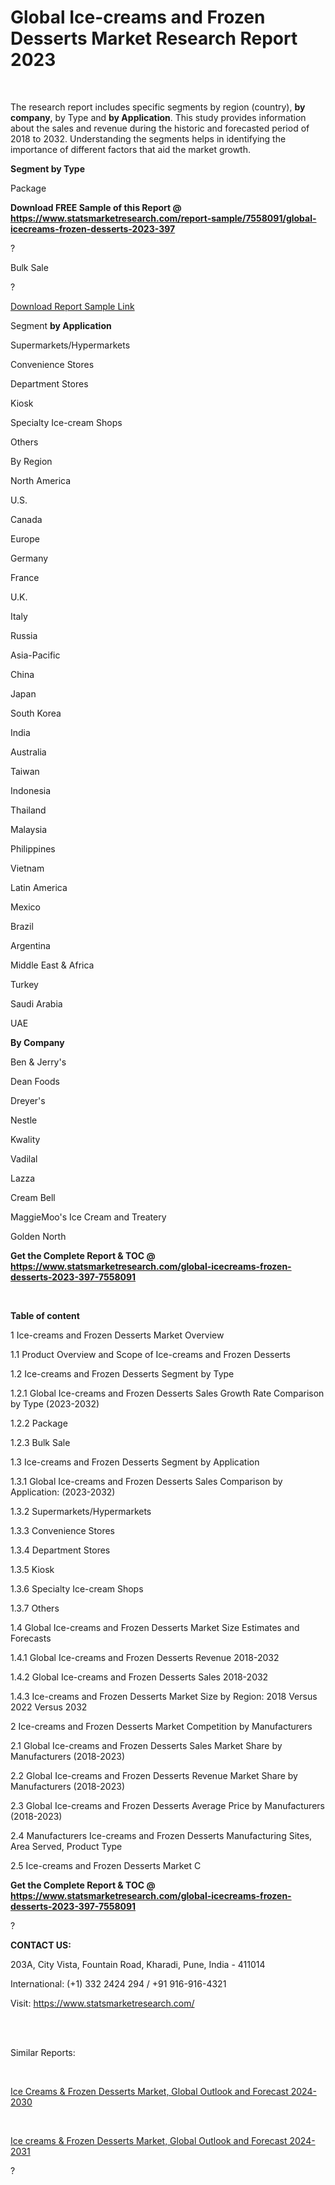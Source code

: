 <h1>Global Ice-creams and Frozen Desserts Market Research Report 2023</h1><br/><p>The research report includes specific segments by region (country), <strong>by company</strong>, by Type and <strong>by Application</strong>. This study provides information about the sales and revenue during the historic and forecasted period of 2018 to 2032. Understanding the segments helps in identifying the importance of different factors that aid the market growth.</p>
 
 
 
 <p><strong>Segment by Type</strong></p>
 
 
 
 <p>Package</p>
 
 
 
 <div><b>Download FREE Sample of this Report @ <a href="https://www.statsmarketresearch.com/download-free-sample/7558091/global-icecreams-frozen-desserts-2023-397">https://www.statsmarketresearch.com/report-sample/7558091/global-icecreams-frozen-desserts-2023-397</a></b></div>
 
 
 
 <p>? </p>
 
 
 
 <p>Bulk Sale</p>
 
 
 
 <p>? </p>
 
 
 
 <p><a href="https://www.statsmarketresearch.com/download-free-sample/7558091/global-icecreams-frozen-desserts-2023-397">Download Report Sample Link</a></p>
 
 
 
 <p>Segment <strong>by Application</strong></p>
 
 
 
 <p>Supermarkets/Hypermarkets</p>
 
 
 
 <p>Convenience Stores</p>
 
 
 
 <p>Department Stores</p>
 
 
 
 <p>Kiosk</p>
 
 
 
 <p>Specialty Ice-cream Shops</p>
 
 
 
 <p>Others</p>
 
 
 
 <p>By Region</p>
 
 
 
 <p>North America</p>
 
 
 
 <p>U.S.</p>
 
 
 
 <p>Canada</p>
 
 
 
 <p>Europe</p>
 
 
 
 <p>Germany</p>
 
 
 
 <p>France</p>
 
 
 
 <p>U.K.</p>
 
 
 
 <p>Italy</p>
 
 
 
 <p>Russia</p>
 
 
 
 <p>Asia-Pacific</p>
 
 
 
 <p>China</p>
 
 
 
 <p>Japan</p>
 
 
 
 <p>South Korea</p>
 
 
 
 <p>India</p>
 
 
 
 <p>Australia</p>
 
 
 
 <p>Taiwan</p>
 
 
 
 <p>Indonesia</p>
 
 
 
 <p>Thailand</p>
 
 
 
 <p>Malaysia</p>
 
 
 
 <p>Philippines</p>
 
 
 
 <p>Vietnam</p>
 
 
 
 <p>Latin America</p>
 
 
 
 <p>Mexico</p>
 
 
 
 <p>Brazil</p>
 
 
 
 <p>Argentina</p>
 
 
 
 <p>Middle East & Africa</p>
 
 
 
 <p>Turkey</p>
 
 
 
 <p>Saudi Arabia</p>
 
 
 
 <p>UAE</p>
 
 
 
 <p><strong>By Company</strong></p>
 
 
 
 <p>Ben & Jerry&#39;s</p>
 
 
 
 <p>Dean Foods</p>
 
 
 
 <p>Dreyer&#39;s</p>
 
 
 
 <p>Nestle</p>
 
 
 
 <p>Kwality</p>
 
 
 
 <p>Vadilal</p>
 
 
 
 <p>Lazza</p>
 
 
 
 <p>Cream Bell</p>
 
 
 
 <p>MaggieMoo&#39;s Ice Cream and Treatery</p>
 
 
 
 <p>Golden North</p>
 
 
 
 <div><b>Get the Complete Report & TOC @ <a href="https://www.statsmarketresearch.com/global-icecreams-frozen-desserts-2023-397-7558091">https://www.statsmarketresearch.com/global-icecreams-frozen-desserts-2023-397-7558091</a></b></div>
 
 
 
 <p><br />
 
 <b>Table of content</b></p>
 
 
 
 <p>1 Ice-creams and Frozen Desserts Market Overview<br />
 
 1.1 Product Overview and Scope of Ice-creams and Frozen Desserts<br />
 
 1.2 Ice-creams and Frozen Desserts Segment by Type<br />
 
 1.2.1 Global Ice-creams and Frozen Desserts Sales Growth Rate Comparison by Type (2023-2032)<br />
 
 1.2.2 Package<br />
 
 1.2.3 Bulk Sale<br />
 
 1.3 Ice-creams and Frozen Desserts Segment by Application<br />
 
 1.3.1 Global Ice-creams and Frozen Desserts Sales Comparison by Application: (2023-2032)<br />
 
 1.3.2 Supermarkets/Hypermarkets<br />
 
 1.3.3 Convenience Stores<br />
 
 1.3.4 Department Stores<br />
 
 1.3.5 Kiosk<br />
 
 1.3.6 Specialty Ice-cream Shops<br />
 
 1.3.7 Others<br />
 
 1.4 Global Ice-creams and Frozen Desserts Market Size Estimates and Forecasts<br />
 
 1.4.1 Global Ice-creams and Frozen Desserts Revenue 2018-2032<br />
 
 1.4.2 Global Ice-creams and Frozen Desserts Sales 2018-2032<br />
 
 1.4.3 Ice-creams and Frozen Desserts Market Size by Region: 2018 Versus 2022 Versus 2032<br />
 
 2 Ice-creams and Frozen Desserts Market Competition by Manufacturers<br />
 
 2.1 Global Ice-creams and Frozen Desserts Sales Market Share by Manufacturers (2018-2023)<br />
 
 2.2 Global Ice-creams and Frozen Desserts Revenue Market Share by Manufacturers (2018-2023)<br />
 
 2.3 Global Ice-creams and Frozen Desserts Average Price by Manufacturers (2018-2023)<br />
 
 2.4 Manufacturers Ice-creams and Frozen Desserts Manufacturing Sites, Area Served, Product Type<br />
 
 2.5 Ice-creams and Frozen Desserts Market C</p>
 
 
 
 <div><b>Get the Complete Report & TOC @ <a href="https://www.statsmarketresearch.com/global-icecreams-frozen-desserts-2023-397-7558091">https://www.statsmarketresearch.com/global-icecreams-frozen-desserts-2023-397-7558091</a></b></div>
 
 
 
 <p>? </p>
 
 
 
 <p><b>CONTACT US:</b><br />
 
 203A, City Vista, Fountain Road, Kharadi, Pune, India - 411014<br />
 
 International: (+1) 332 2424 294 / +91 916-916-4321<br />
 
 Visit: <a href="https://www.statsmarketresearch.com/">https://www.statsmarketresearch.com/</a><br />
 
 <br />
 
 <br />
 
 Similar Reports:<br />
 
 <br />
 
 <a href="https://www.statsmarketresearch.com/global-ice-creams-frozen-desserts-forecast-2024-2030-389-7886217">Ice Creams & Frozen Desserts Market, Global Outlook and Forecast 2024-2030</a><br />
 
 <br />
 
 <a href="https://www.statsmarketresearch.com/global-ice-creams-frozen-desserts-forecast-2024-2031-325-7876809">Ice creams & Frozen Desserts Market, Global Outlook and Forecast 2024-2031</a><br />
 
 ? </p>